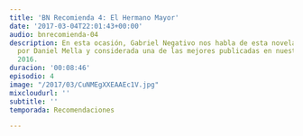 ```yaml
---
title: 'BN Recomienda 4: El Hermano Mayor'
date: '2017-03-04T22:01:43+00:00'
audio: bnrecomienda-04
description: En esta ocasión, Gabriel Negativo nos habla de esta novela uruguaya escrita
  por Daniel Mella y considerada una de las mejores publicadas en nuestro país durante
  2016.
duracion: '00:08:46'
episodio: 4
image: "/2017/03/CuNMEgXXEAAEc1V.jpg"
mixcloudurl: ''
subtitle: ''
temporada: Recomendaciones

---
```

